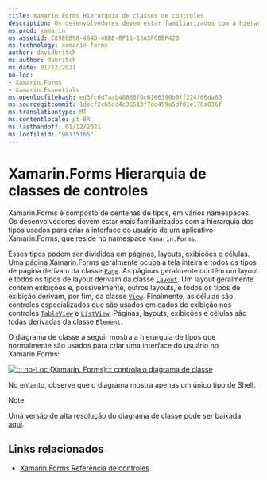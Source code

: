 ```yaml
---
title: Xamarin.Forms Hierarquia de classes de controles
description: Os desenvolvedores devem estar familiarizados com a hierarquia dos tipos usados para criar a interface do usuário de um Xamarin.Forms aplicativo.
ms.prod: xamarin
ms.assetid: C89E6B98-464D-4BBE-BF11-13A5FCBBF420
ms.technology: xamarin-forms
author: davidbritch
ms.author: dabritch
ms.date: 01/12/2021
no-loc:
- Xamarin.Forms
- Xamarin.Essentials
ms.openlocfilehash: ed3fc6d7aab48886f0c6166390b0ff224f66da60
ms.sourcegitcommit: 1decf2c65dc4c36513f7dd459a5df01e170a036f
ms.translationtype: MT
ms.contentlocale: pt-BR
ms.lasthandoff: 01/12/2021
ms.locfileid: "98115165"
---
```

# <a name="xamarinforms-controls-class-hierarchy"></a>Xamarin.Forms Hierarquia de classes de controles

Xamarin.Forms é composto de centenas de tipos, em vários namespaces. Os desenvolvedores devem estar mais familiarizados com a hierarquia dos tipos usados para criar a interface do usuário de um aplicativo Xamarin.Forms, que reside no namespace `Xamarin.Forms`.

Esses tipos podem ser divididos em páginas, layouts, exibições e células. Uma página Xamarin.Forms geralmente ocupa a tela inteira e todos os tipos de página derivam da classe [`Page`](xref:Xamarin.Forms.Page). As páginas geralmente contêm um layout e todos os tipos de layout derivam da classe [`Layout`](xref:Xamarin.Forms.Layout). Um layout geralmente contém exibições e, possivelmente, outros layouts, e todos os tipos de exibição derivam, por fim, da classe [`View`](xref:Xamarin.Forms.View). Finalmente, as células são controles especializados que são usados em dados de exibição nos controles [`TableView`](xref:Xamarin.Forms.TableView) e [`ListView`](xref:Xamarin.Forms.ListView). Páginas, layouts, exibições e células são todas derivadas da classe [`Element`](xref:Xamarin.Forms.Element).

O diagrama de classe a seguir mostra a hierarquia de tipos que normalmente são usados para criar uma interface do usuário no Xamarin.Forms:

[![::: no-Loc (Xamarin. Forms)::: controla o diagrama de classe](class-hierarchy-images/class-diagram.png "::: no-Loc (Xamarin. Forms)::: controla o diagrama de classe")](class-hierarchy-images/class-diagram-large.png#lightbox "::: no-Loc (Xamarin. Forms)::: controla o diagrama de classe")

No entanto, observe que o diagrama mostra apenas um único tipo de Shell.

> [!NOTE]
> Uma versão de alta resolução do diagrama de classe pode ser baixada [aqui](class-hierarchy-images/class-diagram-high-resolution.png).

## <a name="related-links"></a>Links relacionados

- [Xamarin.Forms Referência de controles](~/xamarin-forms/user-interface/controls/index.md)
